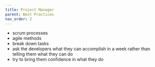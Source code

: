 ```yaml
---
title: Project Manager
parent: Best Practices
nav_order: 2
---
```


-   scrum processes
-   agile methods
-   break down tasks
-   ask the developers what they can accomplish in a week rather than telling them what they can do
-   try to bring them confidence in what they do
